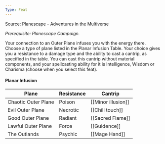 ```yaml
---
Type: Feat
---
```

Source: Planescape - Adventures in the Multiverse

_Prerequisite: Planescape Campaign._

Your connection to an Outer Plane infuses you with the energy there. Choose a type of plane listed in the Planar Infusion Table. Your choice gives you a resistance to a damage type and the ability to cast a cantrip, as specified in the table. You can cast this cantrip without material components, and your spellcasting ability for it is Intelligence, Wisdom or Charisma (choose when you select this feat).

#### Planar Infusion

| Plane               | Resistance | Cantrip            |
| ------------------- | ---------- | ------------------ |
| Chaotic Outer Plane | Poison     | [[Minor illusion]] |
| Evil Outer Plane    | Necrotic   | [[Chill touch]]    |
| Good Outer Plane    | Radiant    | [[Sacred Flame]]   |
| Lawful Outer Plane  | Force      | [[Guidence]]       |
| The Outlands        | Psychic    | [[Mage Hand]]      |
